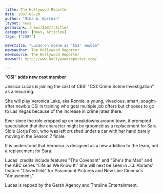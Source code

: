 ```yaml
---
title: The Hollywood Reporter
date: 2007-08-20
author: "Mika A. Epstein"
layout: news
permalink: /news/2007/:title/
categories: [News, Articles]
tags: ["2007"]

newstitle: "Lucas on scene as 'CSI' newbie"
newsauthor: The Hollywood Reporter
newssource: The Hollywood Reporter
newsurl: http://www.hollywoodreporter.com/

---
```


"**CSI" adds new cast member**

Jessica Lucas is joining the cast of CBS' "CSI: Crime Scene Investigation" as a recurring.

She will play Veronica Lake, aka Ronnie, a young, vivacious, smart, sought-after newbie CSI in training who gets multiple job offers but chooses to go to Las Vegas because of the increase in crime rates there.

Ever since the role cropped up on breakdowns around town, it prompted speculation that the character might be groomed as a replacement for Sara Sidle (Jorja Fox), who was left crushed under a car with her hand barely moving in the Season 7 finale.

It is understood that Veronica is designed as a new addition to the team, not a replacement for Sara.

Lucas' credits include features "The Covenant" and "She's the Man" and the ABC series "Life as We Know It." She will next be seen in J.J. Abrams' feature "Cloverfield" for Paramount Pictures and New Line Cinema's "Amusement."

Lucas is repped by the Gersh Agency and Thruline Entertainment.

